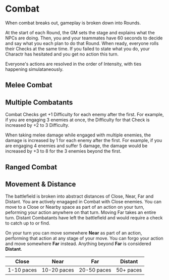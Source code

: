 # Combat
When combat breaks out, gameplay is broken down into Rounds.

At the start of each Round, the GM sets the stage and explains what the NPCs are doing. Then, you and your teammates have 60 seconds to decide and say what you each plan to do that Round. When ready, everyone rolls their Checks at the same time. If you failed to state what you do, your Charactr  has hesitated and you get no action this turn.

Everyone's actions are resolved in the order of Intensity, with ties happening simulataneously.

## Melee Combat

## Multiple Combatants
Combat Checks get +1 Difficulty for each enemy after the first. For example, if you are engaging 3 enemies at once, the Difficulty for that Check is increased by +2 to 3 Difficulty.

When taking melee damage while engaged with multiple enemies, the damage is increased by 1 for each enemy after the first. For example, if you are engaging 4 enemies and suffer 5 damage, the damage would be increased by +3 to 8 for the 3 enemies beyond the first.

## Ranged Combat

## Movement & Distance
The battlefield is broken into abstract distances of Close, Near, Far and Distant. You are actively enagaged in Combat with Close enemies. You can move to a Close or Nearby space as part of an action on your turn, peforming your action anywhere on that turn. Moving Far takes an entire turn. Distant Combatants have left the battlefield and would require a check to catch up to or find.

On your turn you can move somewhere **Near** as part of an action, performing that action at any stage of your move. You can forgo your action and move somewhere **Far** instead. Anything beyond **Far** is considered **Distant**.

| Close      | Near        | Far         | Distant   |
|:----------:|:-----------:|:-----------:|:---------:|
| 1-10 paces | 10-20 paces | 20-50 paces | 50+ paces |